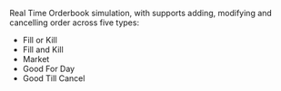 Real Time Orderbook simulation, with supports adding, modifying and cancelling order across five types:
- Fill or Kill
- Fill and Kill
- Market
- Good For Day
- Good Till Cancel 
